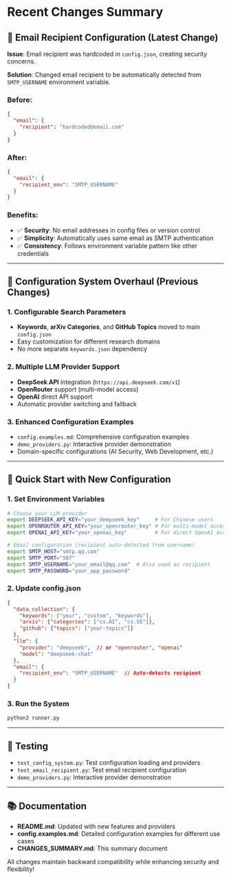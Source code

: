 # Recent Changes Summary

## 📧 Email Recipient Configuration (Latest Change)

**Issue**: Email recipient was hardcoded in `config.json`, creating security concerns.

**Solution**: Changed email recipient to be automatically detected from `SMTP_USERNAME` environment variable.

### Before:
```json
{
  "email": {
    "recipient": "hardcoded@email.com"
  }
}
```

### After:
```json
{
  "email": {
    "recipient_env": "SMTP_USERNAME"
  }
}
```

### Benefits:
- ✅ **Security**: No email addresses in config files or version control
- ✅ **Simplicity**: Automatically uses same email as SMTP authentication
- ✅ **Consistency**: Follows environment variable pattern like other credentials

---

## 🔧 Configuration System Overhaul (Previous Changes)

### 1. Configurable Search Parameters
- **Keywords**, **arXiv Categories**, and **GitHub Topics** moved to main `config.json`
- Easy customization for different research domains
- No more separate `keywords.json` dependency

### 2. Multiple LLM Provider Support
- **DeepSeek API** integration (`https://api.deepseek.com/v1`)
- **OpenRouter** support (multi-model access)
- **OpenAI** direct API support
- Automatic provider switching and fallback

### 3. Enhanced Configuration Examples
- `config.examples.md`: Comprehensive configuration examples
- `demo_providers.py`: Interactive provider demonstration
- Domain-specific configurations (AI Security, Web Development, etc.)

---

## 🚀 Quick Start with New Configuration

### 1. Set Environment Variables
```bash
# Choose your LLM provider
export DEEPSEEK_API_KEY="your_deepseek_key"     # For Chinese users
export OPENROUTER_API_KEY="your_openrouter_key" # For multi-model access
export OPENAI_API_KEY="your_openai_key"         # For direct OpenAI access

# Email configuration (recipient auto-detected from username)
export SMTP_HOST="smtp.qq.com"
export SMTP_PORT="587"
export SMTP_USERNAME="your_email@qq.com"  # Also used as recipient
export SMTP_PASSWORD="your_app_password"
```

### 2. Update config.json
```json
{
  "data_collection": {
    "keywords": ["your", "custom", "keywords"],
    "arxiv": {"categories": ["cs.AI", "cs.SE"]},
    "github": {"topics": ["your-topics"]}
  },
  "llm": {
    "provider": "deepseek",  // or "openrouter", "openai"
    "model": "deepseek-chat"
  },
  "email": {
    "recipient_env": "SMTP_USERNAME"  // Auto-detects recipient
  }
}
```

### 3. Run the System
```bash
python3 runner.py
```

---

## 🧪 Testing

- `test_config_system.py`: Test configuration loading and providers
- `test_email_recipient.py`: Test email recipient configuration
- `demo_providers.py`: Interactive provider demonstration

---

## 📚 Documentation

- **README.md**: Updated with new features and providers
- **config.examples.md**: Detailed configuration examples for different use cases
- **CHANGES_SUMMARY.md**: This summary document

All changes maintain backward compatibility while enhancing security and flexibility!